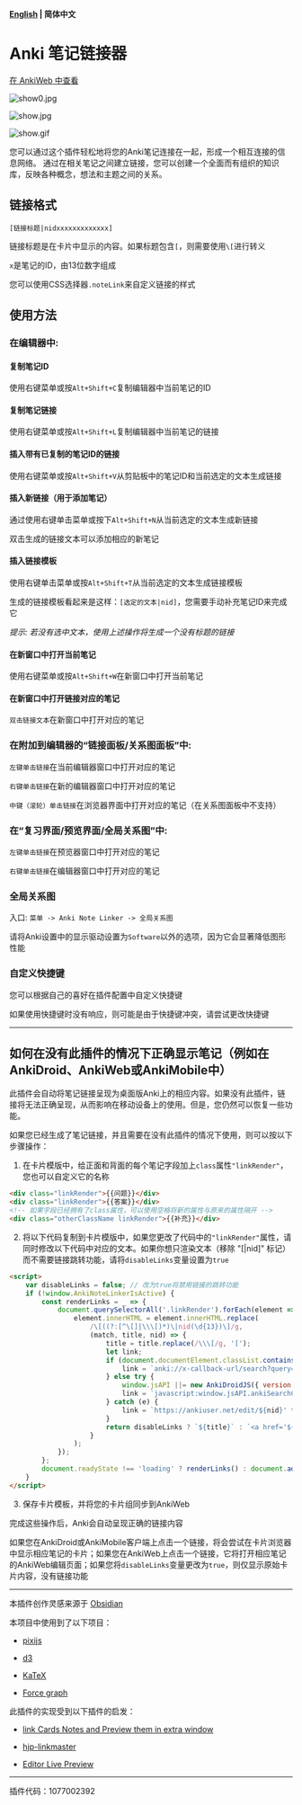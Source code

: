 **[English](README.md) | 简体中文**

# Anki 笔记链接器

[在 AnkiWeb 中查看](https://ankiweb.net/shared/info/1077002392)

![show0.jpg](show0.jpg)

![show.jpg](show.jpg)

![show.gif](show.gif)

您可以通过这个插件轻松地将您的Anki笔记连接在一起，形成一个相互连接的信息网络。
通过在相关笔记之间建立链接，您可以创建一个全面而有组织的知识库，反映各种概念，想法和主题之间的关系。

## 链接格式

`[链接标题|nidxxxxxxxxxxxxx]`

链接标题是在卡片中显示的内容。如果标题包含`[`，则需要使用`\[`进行转义

`x`是笔记的ID，由13位数字组成

您可以使用CSS选择器`.noteLink`来自定义链接的样式

## 使用方法

### 在编辑器中:

#### 复制笔记ID

使用右键菜单或按`Alt+Shift+C`复制编辑器中当前笔记的ID

#### 复制笔记链接

使用右键菜单或按`Alt+Shift+L`复制编辑器中当前笔记的链接

#### 插入带有已复制的笔记ID的链接

使用右键菜单或按`Alt+Shift+V`从剪贴板中的笔记ID和当前选定的文本生成链接

#### 插入新链接（用于添加笔记）

通过使用右键单击菜单或按下`Alt+Shift+N`从当前选定的文本生成新链接

双击生成的链接文本可以添加相应的新笔记

#### 插入链接模板

使用右键单击菜单或按`Alt+Shift+T`从当前选定的文本生成链接模板

生成的链接模板看起来是这样：`[选定的文本|nid]`，您需要手动补充笔记ID来完成它

_提示: 若没有选中文本，使用上述操作将生成一个没有标题的链接_

#### 在新窗口中打开当前笔记

使用右键菜单或按`Alt+Shift+W`在新窗口中打开当前笔记

#### 在新窗口中打开链接对应的笔记

`双击链接文本`在新窗口中打开对应的笔记

### 在附加到编辑器的“链接面板/关系图面板”中:

`左键单击链接`在当前编辑器窗口中打开对应的笔记

`右键单击链接`在新的编辑器窗口中打开对应的笔记

`中键（滚轮）单击链接`在浏览器界面中打开对应的笔记（在关系图面板中不支持）

### 在“复习界面/预览界面/全局关系图”中:

`左键单击链接`在预览器窗口中打开对应的笔记

`右键单击链接`在编辑器窗口中打开对应的笔记

### 全局关系图

入口: `菜单 -> Anki Note Linker -> 全局关系图`

请将Anki设置中的显示驱动设置为`Software`以外的选项，因为它会显著降低图形性能

### 自定义快捷键

您可以根据自己的喜好在插件配置中自定义快捷键

如果使用快捷键时没有响应，则可能是由于快捷键冲突，请尝试更改快捷键

---
## 如何在没有此插件的情况下正确显示笔记（例如在AnkiDroid、AnkiWeb或AnkiMobile中）

此插件会自动将笔记链接呈现为桌面版Anki上的相应内容。如果没有此插件，链接将无法正确呈现，从而影响在移动设备上的使用。但是，您仍然可以恢复一些功能。

如果您已经生成了笔记链接，并且需要在没有此插件的情况下使用，则可以按以下步骤操作：

1. 在卡片模版中，给正面和背面的每个笔记字段加上`class`属性`"linkRender"`，您也可以自定义它的名称

```html
<div class="linkRender">{{问题}}</div>
<div class="linkRender">{{答案}}</div>
<!-- 如果字段已经拥有了class属性，可以使用空格将新的属性与原来的属性隔开 -->
<div class="otherClassName linkRender">{{补充}}</div>
```
2. 将以下代码复制到卡片模版中，如果您更改了代码中的`"linkRender"`属性，请同时修改以下代码中对应的文本。如果你想只渲染文本（移除 "[|nid]" 标记）而不需要链接跳转功能，请将`disableLinks`变量设置为`true`

```html
<script>
    var disableLinks = false; // 改为true将禁用链接的跳转功能
    if (!window.AnkiNoteLinkerIsActive) {
        const renderLinks = _ => {
            document.querySelectorAll('.linkRender').forEach(element => { // You can rename "linkRender" on this line, but leave the "." in front
                element.innerHTML = element.innerHTML.replace(
                    /\[((?:[^\[]|\\\[)*)\|nid(\d{13})\]/g,
                    (match, title, nid) => {
                        title = title.replace(/\\\[/g, '[');
                        let link;
                        if (document.documentElement.classList.contains('iphone') || document.documentElement.classList.contains('ipad')) {
                            link = `anki://x-callback-url/search?query=nid%3a${nid}`;
                        } else try {
                            window.jsAPI ||= new AnkiDroidJS({ version: "0.0.3", developer: "github.com/gugutu" });
                            link = `javascript:window.jsAPI.ankiSearchCard(\`nid:${nid}\`)`;
                        } catch (e) {
                            link = `https://ankiuser.net/edit/${nid}' target='_blank`;
                        }
                        return disableLinks ? `${title}` : `<a href='${link}' class='noteLink'>${title}</a>`;
                    }
                );
            });
        };
        document.readyState !== 'loading' ? renderLinks() : document.addEventListener('DOMContentLoaded', renderLinks, { once: true });
    }
</script>
```

3. 保存卡片模板，并将您的卡片组同步到AnkiWeb

完成这些操作后，Anki会自动呈现正确的链接内容

如果您在AnkiDroid或AnkiMobile客户端上点击一个链接，将会尝试在卡片浏览器中显示相应笔记的卡片；如果您在AnkiWeb上点击一个链接，它将打开相应笔记的AnkiWeb编辑页面；如果您将`disableLinks`变量更改为`true`，则仅显示原始卡片内容，没有链接功能

---
本插件创作灵感来源于 [Obsidian](https://obsidian.md/)

本项目中使用到了以下项目：

- [pixijs](https://github.com/pixijs/pixijs)

- [d3](https://github.com/d3/d3)

- [KaTeX](https://github.com/KaTeX/KaTeX)

- [Force graph](https://github.com/vasturiano/force-graph)

此插件的实现受到以下插件的启发：

- [link Cards Notes and Preview them in extra window](https://ankiweb.net/shared/info/1423933177)

- [hjp-linkmaster](https://ankiweb.net/shared/info/1420819673)

- [Editor Live Preview](https://ankiweb.net/shared/info/1960039667)

---
插件代码：1077002392